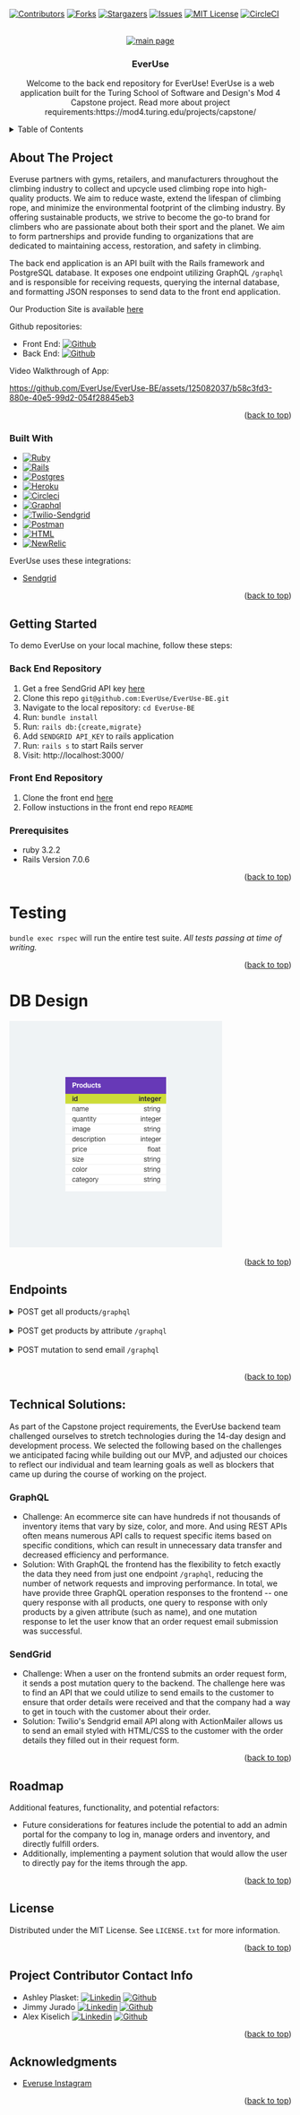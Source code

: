 <a name="readme-top"></a>

<!-- PROJECT SHIELDS -->
[![Contributors][contributors-shield]][contributors-url]
[![Forks][forks-shield]][forks-url]
[![Stargazers][stars-shield]][stars-url]
[![Issues][issues-shield]][issues-url]
[![MIT License][license-shield]][license-url]
[![CircleCI][circleci-badge]][circleci-badge-url]



<!-- PROJECT LOGO -->
<br />
<div align="center">
  <a href="https://everuse-fe-c2ebec288f10.herokuapp.com/">
    <img src="https://live.staticflickr.com/65535/53155716350_6f92c57155_b.jpg" alt="main page">
  </a>

<h3 align="center">EverUse</h3>

  <p align="center">
    Welcome to the back end repository for EverUse!
    EverUse is a web application built for the Turing School of Software and Design's Mod 4 Capstone project. Read more about project requirements:https://mod4.turing.edu/projects/capstone/
</div>



<!-- TABLE OF CONTENTS -->
<details>
  <summary>Table of Contents</summary>
  <ol>
    <li>
      <a href="#about-the-project">About The Project</a>
      <ul>
        <li><a href="#built-with">Built With</a></li>
      </ul>
    </li>
    <li>
      <a href="#getting-started">Getting Started</a>
      <ul>
        <li><a href="#prerequisites">Prerequisites</a></li>
        <li><a href="#Back End Repository">Back End Repository</a></li>
        <li><a href="#Front End Repository">Front End Repository</a></li>
      </ul>
    </li>
    <li><a href="#testing">Testing</a></li>
    <li><a href="#DB Design">DB Design</a></li>
    <li><a href="#Endpoints">Endpoints</a></li>
    <li><a href="#Technical Solutions">Technical Solutions</a></li>
    <li><a href="#Roadmap">Roadmap</a></li>
    <li><a href="#license">License</a></li>
    <li><a href="#Project Contributor Contact Info">Project Contributor Contact Info</a></li>
    <li><a href="#acknowledgments">Acknowledgments</a></li>
  </ol>
</details>



<!-- ABOUT THE PROJECT -->
## About The Project

Everuse partners with gyms, retailers, and manufacturers throughout the climbing industry to collect and upcycle used climbing rope into high-quality products. We aim to reduce waste, extend the lifespan of climbing rope, and minimize the environmental footprint of the climbing industry. By offering sustainable products, we strive to become the go-to brand for climbers who are passionate about both their sport and the planet. We aim to form partnerships and provide funding to organizations that are dedicated to maintaining access, restoration, and safety in climbing.

The back end application is an API built with the Rails framework and PostgreSQL database. It exposes one endpoint utilizing GraphQL `/graphql` and is responsible for receiving requests, querying the internal database, and formatting JSON responses to send data to the front end application.

Our Production Site is available [here](https://everuse-fe-c2ebec288f10.herokuapp.com/)

Github repositories:
* Front End: [![Github][Github]][project-fe-gh-url]
* Back End:  [![Github][Github]][project-be-gh-url]

Video Walkthrough of App:



https://github.com/EverUse/EverUse-BE/assets/125082037/b58c3fd3-880e-40e5-99d2-054f28845eb3




<p align="right">(<a href="#readme-top">back to top</a>)</p>



### Built With

* [![Ruby][Ruby]][Ruby-url]
* [![Rails][Rails]][Rails-url]
* [![Postgres][Postgres]][Postgres-url]
* [![Heroku][Heroku]][Heroku-url]
* [![Circleci][Circleci]][CircleCI-url]
* [![Graphql][GraphQL]][GraphQL-url]
* [![Twilio-Sendgrid][Twilio-Sendgrid]][Sendgrid-url]
* [![Postman][Postman]][Postman-url]
* [![HTML][HTML]][HTML-url]
* [![NewRelic][NewRelic]][NewRelic-url]


EverUse uses these integrations:
* [Sendgrid](https://docs.sendgrid.com/for-developers/sending-email/rubyonrails)

<p align="right">(<a href="#readme-top">back to top</a>)</p>



<!-- GETTING STARTED -->
## Getting Started

To demo EverUse on your local machine, follow these steps:

### Back End Repository
1. Get a free SendGrid API key [here](https://signup.sendgrid.com/)
1. Clone this repo `git@github.com:EverUse/EverUse-BE.git`
1. Navigate to the local repository: `cd EverUse-BE`
1. Run: `bundle install`
1. Run: `rails db:{create,migrate}`
1. Add `SENDGRID API_KEY` to rails application
1. Run: `rails s` to start Rails server
1. Visit: http://localhost:3000/

### Front End Repository
1. Clone the front end [here](https://github.com/EverUse/EverUse-FE)
1. Follow instuctions in the front end repo `README`


### Prerequisites

* ruby 3.2.2
* Rails Version 7.0.6

<p align="right">(<a href="#readme-top">back to top</a>)</p>

<!-- Testing -->
# Testing

`bundle exec rspec` will run the entire test suite. *All tests passing at time of writing.*
<p align="right">(<a href="#readme-top">back to top</a>)</p>

<!-- DB Design -->
# DB Design
![database design](<everuse_schema.png>)

<p align="right">(<a href="#readme-top">back to top</a>)</p>

<!-- Endpoints -->
## Endpoints
<details>
<summary>POST get all products<code>/graphql</code></summary>
<br>

    {
        "data": {
            "products": [
                {
                    "category": "Jewelry",
                    "color": "moss",
                    "description": "Elevate your style with a touch of adventure and sustainability. Our upcycled climbing rope bracelets are not just accessories, but a statement of your commitment to the environment. Each bracelet we craft carries a piece of climbing history, woven into a unique design that captures the spirit of exploration. With a blend of colors and patterns, no two bracelets are alike. Please select from our rotating selection of available patterns.",
                    "id": "65",
                    "image": "https://live.staticflickr.com/65535/53141436793_15e6a62821.jpg",
                    "name": "bracelet",
                    "price": 15,
                    "quantity": 10,
                    "size": "small"
                },
                {
                    "category": "Jewelry",
                    "color": "moss",
                    "description": "Elevate your style with a touch of adventure and sustainability. Our upcycled climbing rope bracelets are not just accessories, but a statement of your commitment to the environment. Each bracelet we craft carries a piece of climbing history, woven into a unique design that captures the spirit of exploration. With a blend of colors and patterns, no two bracelets are alike. Please select from our rotating selection of available patterns.",
                    "id": "66",
                    "image": "https://live.staticflickr.com/65535/53141436793_15e6a62821.jpg",
                    "name": "bracelet",
                    "price": 15,
                    "quantity": 10,
                    "size": "medium"
                },
                ...
                {
                    "category": "Soft Goods",
                    "color": "lime",
                    "description": "Give your furry companion the ultimate adventure accessory – an upcycled climbing rope dog leash! Each leash is a blend of durability, style, and environmental responsibility. From city strolls to mountain hikes, it's a leash that stands up to the rigors of outdoor life while supporting your commitment to responsible consumption and conservation.",
                    "id": "96",
                    "image": "https://live.staticflickr.com/65535/53141442338_6cc0cceeed.jpg",
                    "name": "dogLeash",
                    "price": 30,
                    "quantity": 10,
                    "size": "onesize"
                }
            ]
        }
    }


</details>
<br>

<details>
<summary>POST get products by attribute <code>/graphql</code></summary>
<br>

    {
        "data": {
            "product": [
                {
                    "category": "Soft Goods",
                    "color": "moss",
                    "description": "EverUse collects and upcycles used climbing rope into high-quality crafts and products. As two fellow rock climbers, we are passionate about both the sport and planet.",
                    "id": "17",
                    "image": "https://live.staticflickr.com/65535/53141175634_e2fc6ee6ee.jpg",
                    "name": "beerKoozie",
                    "price": 25,
                    "quantity": 10,
                    "size": "normal"
                },
                {
                    "category": "Soft Goods",
                    "color": "moss",
                    "description": "EverUse collects and upcycles used climbing rope into high-quality crafts and products. As two fellow rock climbers, we are passionate about both the sport and planet.",
                    "id": "18",
                    "image": "https://live.staticflickr.com/65535/53141175634_e2fc6ee6ee.jpg",
                    "name": "beerKoozie",
                    "price": 25,
                    "quantity": 10,
                    "size": "slim"
                },
                {
                    "category": "Soft Goods",
                    "color": "orangePlaid",
                    "description": "EverUse collects and upcycles used climbing rope into high-quality crafts and products. As two fellow rock climbers, we are passionate about both the sport and planet.",
                    "id": "19",
                    "image": "https://live.staticflickr.com/65535/53141175634_e2fc6ee6ee.jpg",
                    "name": "beerKoozie",
                    "price": 25,
                    "quantity": 10,
                    "size": "normal"
                },
                {
                    "category": "Soft Goods",
                    "color": "orangePlaid",
                    "description": "EverUse collects and upcycles used climbing rope into high-quality crafts and products. As two fellow rock climbers, we are passionate about both the sport and planet.",
                    "id": "20",
                    "image": "https://live.staticflickr.com/65535/53141175634_e2fc6ee6ee.jpg",
                    "name": "beerKoozie",
                    "price": 25,
                    "quantity": 10,
                    "size": "slim"
                },
                {
                    "category": "Soft Goods",
                    "color": "bluePlaid",
                    "description": "EverUse collects and upcycles used climbing rope into high-quality crafts and products. As two fellow rock climbers, we are passionate about both the sport and planet.",
                    "id": "21",
                    "image": "https://live.staticflickr.com/65535/53141175634_e2fc6ee6ee.jpg",
                    "name": "beerKoozie",
                    "price": 25,
                    "quantity": 10,
                    "size": "normal"
                },
                {
                    "category": "Soft Goods",
                    "color": "bluePlaid",
                    "description": "EverUse collects and upcycles used climbing rope into high-quality crafts and products. As two fellow rock climbers, we are passionate about both the sport and planet.",
                    "id": "22",
                    "image": "https://live.staticflickr.com/65535/53141175634_e2fc6ee6ee.jpg",
                    "name": "beerKoozie",
                    "price": 25,
                    "quantity": 10,
                    "size": "slim"
                },
                {
                    "category": "Soft Goods",
                    "color": "lime",
                    "description": "EverUse collects and upcycles used climbing rope into high-quality crafts and products. As two fellow rock climbers, we are passionate about both the sport and planet.",
                    "id": "23",
                    "image": "https://live.staticflickr.com/65535/53141175634_e2fc6ee6ee.jpg",
                    "name": "beerKoozie",
                    "price": 25,
                    "quantity": 10,
                    "size": "normal"
                },
                {
                    "category": "Soft Goods",
                    "color": "lime",
                    "description": "EverUse collects and upcycles used climbing rope into high-quality crafts and products. As two fellow rock climbers, we are passionate about both the sport and planet.",
                    "id": "24",
                    "image": "https://live.staticflickr.com/65535/53141175634_e2fc6ee6ee.jpg",
                    "name": "beerKoozie",
                    "price": 25,
                    "quantity": 10,
                    "size": "slim"
                }
            ]
        }
    }


</details>
<br>

<details>
<summary>POST mutation to send email <code>/graphql</code></summary>
<br>

    {
        "data": {
            "createOrderForm": {
                "message": "Hello #{customer}, your order submission was successful! An order request confirmation will be sent to #{email} shortly. If you don't receive that email please reach out to us at contact@everuseproducts.com"
            }
        }
    }


</details>
<br>


<p align="right">(<a href="#readme-top">back to top</a>)</p>

<!-- Technical Solutions -->
## Technical Solutions:
As part of the Capstone project requirements, the EverUse backend team challenged ourselves to stretch technologies during the 14-day design and development process. We selected the following based on the challenges we anticipated facing while building out our MVP, and adjusted our choices to reflect our individual and team learning goals as well as blockers that came up during the course of working on the project.

### GraphQL
* Challenge: An ecommerce site can have hundreds if not thousands of inventory items that vary by size, color, and more. And using REST APIs often means numerous API calls to request specific items based on specific conditions, which can result in unnecessary data transfer and decreased efficiency and performance.
* Solution: With GraphQL the frontend has the flexibility to fetch exactly the data they need from just one endpoint `/graphql`, reducing the number of network requests and improving performance. In total, we have provide three GraphQL operation responses to the frontend -- one query response with all products, one query to response with only products by a given attribute (such as name), and one mutation response to let the user know that an order request email submission was successful.

### SendGrid
* Challenge: When a user on the frontend submits an order request form, it sends a post mutation query to the backend. The challenge here was to find an API that we could utilize to send emails to the customer to ensure that order details were received and that the company had a way to get in touch with the customer about their order.
* Solution: Twilio's Sendgrid email API along with ActionMailer allows us to send an email styled with HTML/CSS to the customer with the order details they filled out in their request form.

<p align="right">(<a href="#readme-top">back to top</a>)</p>

<!-- Roadmap -->
## Roadmap
Additional features, functionality, and potential refactors:
  * Future considerations for features include the potential to add an admin portal for the company to log in, manage orders and inventory, and directly fulfill orders.
  * Additionally, implementing a payment solution that would allow the user to directly pay for the items through the app.

<p align="right">(<a href="#readme-top">back to top</a>)</p>

<!-- LICENSE -->
## License

Distributed under the MIT License. See `LICENSE.txt` for more information.

<p align="right">(<a href="#readme-top">back to top</a>)</p>


<!-- CONTACT -->
## Project Contributor Contact Info
* Ashley Plasket: [![Linkedin][Linkedin-shield]][ashley-li-url] [![Github][Github]][ashley-gh-url]
* Jimmy Jurado [![Linkedin][Linkedin-shield]][jimmy-li-url] [![Github][Github]][jimmy-gh-url]
* Alex Kiselich [![Linkedin][Linkedin-shield]][alex-li-url] [![Github][Github]][alex-gh-url]

<p align="right">(<a href="#readme-top">back to top</a>)</p>


<!-- ACKNOWLEDGMENTS -->
## Acknowledgments

* [Everuse Instagram](https://www.instagram.com/everuseproducts/)

<p align="right">(<a href="#readme-top">back to top</a>)</p>


<!-- MARKDOWN LINKS & IMAGES -->
<!-- https://www.markdownguide.org/basic-syntax/#reference-style-links -->
[contributors-shield]: https://img.shields.io/github/contributors/EverUse/EverUse-BE.svg?style=for-the-badge
[contributors-url]: https://github.com/EverUse/EverUse-BE/graphs/contributors
[forks-shield]: https://img.shields.io/github/forks/EverUse/EverUse-BE.svg?style=for-the-badge
[forks-url]: https://github.com/EverUse/EverUse-BE/network/members
[stars-shield]: https://img.shields.io/github/stars/EverUse/EverUse-BE.svg?style=for-the-badge
[stars-url]: https://github.com/EverUse/EverUse-BE/stargazers
[issues-shield]: https://img.shields.io/github/issues/EverUse/EverUse-BE.svg?style=for-the-badge
[issues-url]: https://github.com/EverUse/EverUse-BE/issues
[license-shield]: https://img.shields.io/github/license/EverUse/EverUse-BE.svg?style=for-the-badge
[license-url]: https://github.com/EverUse/EverUse-BE/blob/main/LICENSE.txt
[linkedin-shield]: https://img.shields.io/badge/LinkedIn-0077B5?style=for-the-badge&logo=linkedin&logoColor=white
[circleci-badge]: https://circleci.com/gh//EverUse/EverUse-BE.svg?style=shield
[circleci-badge-url]: https://app.circleci.com/pipelines/github/EverUse
[ashley-li-url]: https://www.linkedin.com/in/ashley-plasket/
[jeff-li-url]: https://www.linkedin.com/in/jredish/
[jimmy-li-url]: https://www.linkedin.com/in/jimmy-jurado-093568131/
[alex-li-url]: https://www.linkedin.com/in/alexanderkiselich/
[Github]: https://img.shields.io/badge/GitHub-100000?style=for-the-badge&logo=github&logoColor=white
[project-fe-gh-url]: https://github.com/EverUse/EverUse-FE
[project-be-gh-url]: https://github.com/EverUse/EverUse-BE
[ashley-gh-url]: https://github.com/aplasket
[jimmy-gh-url]: https://github.com/jcjurado3
[alex-gh-url]: https://github.com/AlexKiselich
[Ruby]: https://img.shields.io/badge/Ruby-CC342D?style=for-the-badge&logo=ruby&logoColor=white
[Ruby-url]: https://www.ruby-lang.org/en/
[Rails]: https://img.shields.io/badge/Ruby_on_Rails-CC0000?style=for-the-badge&logo=ruby-on-rails&logoColor=white
[Rails-url]: https://rubyonrails.org/
[Postgres]: https://img.shields.io/badge/PostgreSQL-316192?style=for-the-badge&logo=postgresql&logoColor=white
[Postgres-url]: https://www.postgresql.org/
[HTML]: https://img.shields.io/badge/HTML-%23E34F26?style=for-the-badge&logo=html5&logoColor=white
[HTML-url]: https://developer.mozilla.org/en-US/docs/Learn/HTML/Introduction_to_HTML/Getting_started
[NewRelic]: https://img.shields.io/badge/NewRelic-%231CE783?style=for-the-badge&logo=newrelic&logoColor=white
[NewRelic-url]: https://docs.newrelic.com/
[Heroku]: https://img.shields.io/badge/Heroku-430098?style=for-the-badge&logo=heroku&logoColor=white
[Heroku-url]: https://devcenter.heroku.com/articles/getting-started-with-rails7
[CircleCI]: https://img.shields.io/badge/circleci-343434?style=for-the-badge&logo=circleci&logoColor=white
[CircleCI-url]: https://circleci.com/
[Postman]: https://img.shields.io/badge/Postman-%23FF6C37?style=for-the-badge&logo=postman&logoColor=white
[Postman-url]: https://learning.postman.com/docs/introduction/overview/
[GraphQL]: https://img.shields.io/badge/Graphql-E10098?style=for-the-badge&logo=graphql&logoColor=white
[GraphQL-url]: https://graphql.org/
[Twilio-Sendgrid]: https://img.shields.io/badge/twilio%2Fsendgrid-F22F46?style=for-the-badge&logo=twilio&logoColor=white
[Sendgrid-url]: https://docs.sendgrid.com/for-developers/sending-email/rubyonrails

